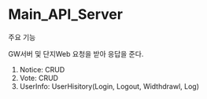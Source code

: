 # Main_API_Server

주요 기능

GW서버 및 단지Web 요청을 받아 응답을 준다.

1. Notice: CRUD
2. Vote: CRUD
3. UserInfo: UserHisitory(Login, Logout, Widthdrawl, Log)

